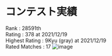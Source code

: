 # コンテスト実績
Rank : 28591th \
Rating : 378 at 2021/12/19\
Highest Rating : 9Kyu (gray) at 2021/12/19 \
Rated Matches : 17
![image](https://user-images.githubusercontent.com/33048775/145679609-28bc3095-bf50-441e-b382-699a4c38ca4d.png)
